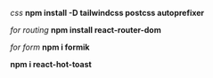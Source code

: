 <!-- Install css -->
*css*
**npm install -D tailwindcss postcss autoprefixer**

*for routing*
**npm install react-router-dom**


*for form*
**npm i formik**

**npm i react-hot-toast**